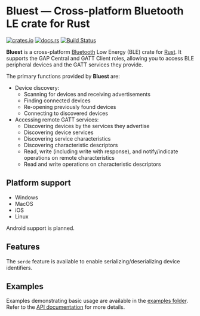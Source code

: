 # Bluest — Cross-platform Bluetooth LE crate for Rust

[![crates.io][crates-badge]][crates-url] [![docs.rs][docs-badge]][docs-url]
[![Build Status][actions-badge]][actions-url]

[crates-badge]: https://img.shields.io/crates/v/bluest
[crates-url]: https://crates.io/crates/bluest
[docs-badge]: https://docs.rs/bluest/badge.svg
[docs-url]: https://docs.rs/bluest
[actions-badge]: https://github.com/alexmoon/bluest/workflows/CI/badge.svg
[actions-url]: https://github.com/alexmoon/bluest/actions?query=workflow%3ACI+branch%3Amain

**Bluest** is a cross-platform [Bluetooth] Low Energy (BLE) crate for [Rust]. It
supports the GAP Central and GATT Client roles, allowing you to access BLE
peripheral devices and the GATT services they provide.

The primary functions provided by **Bluest** are:

- Device discovery:
  - Scanning for devices and receiving advertisements
  - Finding connected devices
  - Re-opening previously found devices
  - Connecting to discovered devices
- Accessing remote GATT services:
  - Discovering devices by the services they advertise
  - Discovering device services
  - Discovering service characteristics
  - Discovering characteristic descriptors
  - Read, write (including write with response), and notify/indicate operations
    on remote characteristics
  - Read and write operations on characteristic descriptors

[Rust]: https://www.rust-lang.org/
[Bluetooth]: https://www.bluetooth.com/specifications/specs/

## Platform support

- Windows
- MacOS
- iOS
- Linux

Android support is planned.

## Features

The `serde` feature is available to enable serializing/deserializing device
identifiers.

## Examples

Examples demonstrating basic usage are available in the [examples folder]. Refer
to the [API documentation] for more details.

[API documentation]: https://docs.rs/bluest
[examples folder]: https://github.com/alexmoon/bluest/tree/master/bluest/examples
